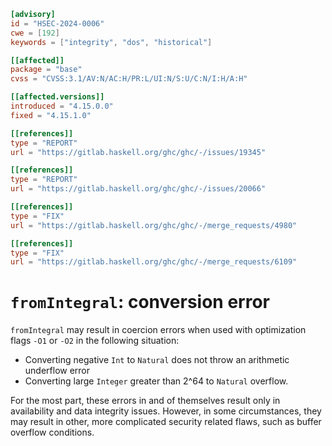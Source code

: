 ```toml
[advisory]
id = "HSEC-2024-0006"
cwe = [192]
keywords = ["integrity", "dos", "historical"]

[[affected]]
package = "base"
cvss = "CVSS:3.1/AV:N/AC:H/PR:L/UI:N/S:U/C:N/I:H/A:H"

[[affected.versions]]
introduced = "4.15.0.0"
fixed = "4.15.1.0"

[[references]]
type = "REPORT"
url = "https://gitlab.haskell.org/ghc/ghc/-/issues/19345"

[[references]]
type = "REPORT"
url = "https://gitlab.haskell.org/ghc/ghc/-/issues/20066"

[[references]]
type = "FIX"
url = "https://gitlab.haskell.org/ghc/ghc/-/merge_requests/4980"

[[references]]
type = "FIX"
url = "https://gitlab.haskell.org/ghc/ghc/-/merge_requests/6109"
```

# `fromIntegral`: conversion error

`fromIntegral` may result in coercion errors when used with optimization flags `-O1` or `-O2`
in the following situation:

- Converting negative `Int` to `Natural` does not throw an arithmetic underflow error
- Converting large `Integer` greater than 2^64 to `Natural` overflow.

For the most part, these errors in and of themselves result only in availability and data integrity issues.
However, in some circumstances, they may result in other, more complicated security related flaws, such as buffer overflow conditions.
